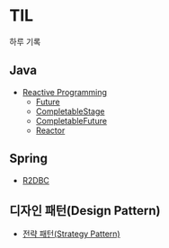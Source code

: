 # TIL
하루 기록

## Java
* [Reactive Programming](https://github.com/tlarbals824/TIL/tree/main/java/ReactiveProgramming)
  * [Future](https://github.com/tlarbals824/TIL/blob/main/java/ReactiveProgramming/Future/Future.md) 
  * [CompletableStage](https://github.com/tlarbals824/TIL/blob/main/java/ReactiveProgramming/CompletionStage/CompletionStage.md)
  * [CompletableFuture](https://github.com/tlarbals824/TIL/blob/main/java/ReactiveProgramming/CompletableFuture/CompletableFuture.md)
  * [Reactor]()


## Spring

* [R2DBC](https://github.com/tlarbals824/TIL/blob/main/java/R2DBC/r2dbc.md)

## 디자인 패턴(Design Pattern)
* [전략 패턴(Strategy Pattern)](https://github.com/tlarbals824/TIL/blob/main/DesignPattern/StrategyPattern/StrategyPattern.md)